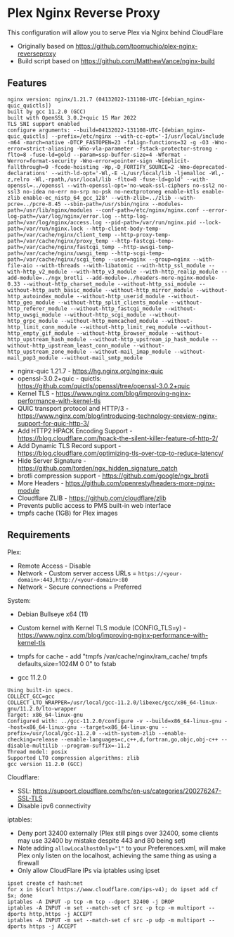 # Plex Nginx Reverse Proxy
 
This configuration will allow you to serve Plex via Nginx behind CloudFlare

 * Originally based on https://github.com/toomuchio/plex-nginx-reverseproxy
 * Build script based on https://github.com/MatthewVance/nginx-build

## Features

```
nginx version: nginx/1.21.7 (04132022-131108-UTC-[debian_nginx-quic_quictls])
built by gcc 11.2.0 (GCC)
built with OpenSSL 3.0.2+quic 15 Mar 2022
TLS SNI support enabled
configure arguments: --build=04132022-131108-UTC-[debian_nginx-quic_quictls] --prefix=/etc/nginx --with-cc-opt='-I/usr/local/include -m64 -march=native -DTCP_FASTOPEN=23 -falign-functions=32 -g -O3 -Wno-error=strict-aliasing -Wno-vla-parameter -fstack-protector-strong -flto=8 -fuse-ld=gold --param=ssp-buffer-size=4 -Wformat -Werror=format-security -Wno-error=pointer-sign -Wimplicit-fallthrough=0 -fcode-hoisting -Wp,-D_FORTIFY_SOURCE=2 -Wno-deprecated-declarations' --with-ld-opt='-Wl,-E -L/usr/local/lib -ljemalloc -Wl,-z,relro -Wl,-rpath,/usr/local/lib -flto=8 -fuse-ld=gold' --with-openssl=../openssl --with-openssl-opt='no-weak-ssl-ciphers no-ssl2 no-ssl3 no-idea no-err no-srp no-psk no-nextprotoneg enable-ktls enable-zlib enable-ec_nistp_64_gcc_128' --with-zlib=../zlib --with-pcre=../pcre-8.45 --sbin-path=/usr/sbin/nginx --modules-path=/usr/lib/nginx/modules --conf-path=/etc/nginx/nginx.conf --error-log-path=/var/log/nginx/error.log --http-log-path=/var/log/nginx/access.log --pid-path=/var/run/nginx.pid --lock-path=/var/run/nginx.lock --http-client-body-temp-path=/var/cache/nginx/client_temp --http-proxy-temp-path=/var/cache/nginx/proxy_temp --http-fastcgi-temp-path=/var/cache/nginx/fastcgi_temp --http-uwsgi-temp-path=/var/cache/nginx/uwsgi_temp --http-scgi-temp-path=/var/cache/nginx/scgi_temp --user=nginx --group=nginx --with-file-aio --with-threads --with-libatomic --with-http_ssl_module --with-http_v2_module --with-http_v3_module --with-http_realip_module --add-module=../ngx_brotli --add-module=../headers-more-nginx-module-0.33 --without-http_charset_module --without-http_ssi_module --without-http_auth_basic_module --without-http_mirror_module --without-http_autoindex_module --without-http_userid_module --without-http_geo_module --without-http_split_clients_module --without-http_referer_module --without-http_fastcgi_module --without-http_uwsgi_module --without-http_scgi_module --without-http_grpc_module --without-http_memcached_module --without-http_limit_conn_module --without-http_limit_req_module --without-http_empty_gif_module --without-http_browser_module --without-http_upstream_hash_module --without-http_upstream_ip_hash_module --without-http_upstream_least_conn_module --without-http_upstream_zone_module --without-mail_imap_module --without-mail_pop3_module --without-mail_smtp_module
```

 * nginx-quic 1.21.7 - https://hg.nginx.org/nginx-quic
 * openssl-3.0.2+quic - quictls: https://github.com/quictls/openssl/tree/openssl-3.0.2+quic
 * Kernel TLS - https://www.nginx.com/blog/improving-nginx-performance-with-kernel-tls
 * QUIC transport protocol and HTTP/3 - https://www.nginx.com/blog/introducing-technology-preview-nginx-support-for-quic-http-3/
 * Add HTTP2 HPACK Encoding Support - https://blog.cloudflare.com/hpack-the-silent-killer-feature-of-http-2/
 * Add Dynamic TLS Record support - https://blog.cloudflare.com/optimizing-tls-over-tcp-to-reduce-latency/
 * Hide Server Signature - https://github.com/torden/ngx_hidden_signature_patch 
 * brotli compression support - https://github.com/google/ngx_brotli
 * More Headers - https://github.com/openresty/headers-more-nginx-module
 * Cloudflare ZLIB - https://github.com/cloudflare/zlib
 * Prevents public access to PMS built-in web interface
 * tmpfs cache (1GB) for Plex images
 
## Requirements
 
Plex:
* Remote Access - Disable
* Network - Custom server access URLs = `https://<your-domain>:443,http://<your-domain>:80`
* Network - Secure connections = Preferred

System: 
* Debian Bullseye x64 (11)
* Custom kernel with Kernel TLS module (CONFIG_TLS=y) - https://www.nginx.com/blog/improving-nginx-performance-with-kernel-tls
* tmpfs for cache - add "tmpfs /var/cache/nginx/ram_cache/ tmpfs defaults,size=1024M 0 0" to fstab

* gcc 11.2.0 

```
Using built-in specs.
COLLECT_GCC=gcc
COLLECT_LTO_WRAPPER=/usr/local/gcc-11.2.0/libexec/gcc/x86_64-linux-gnu/11.2.0/lto-wrapper
Target: x86_64-linux-gnu
Configured with: ../gcc-11.2.0/configure -v --build=x86_64-linux-gnu --host=x86_64-linux-gnu --target=x86_64-linux-gnu --prefix=/usr/local/gcc-11.2.0 --with-system-zlib --enable-checking=release --enable-languages=c,c++,d,fortran,go,objc,obj-c++ --disable-multilib --program-suffix=-11.2
Thread model: posix
Supported LTO compression algorithms: zlib
gcc version 11.2.0 (GCC)
```

Cloudflare:
* SSL: https://support.cloudflare.com/hc/en-us/categories/200276247-SSL-TLS
* Disable ipv6 connectivity

iptables:
* Deny port 32400 externally (Plex still pings over 32400, some clients may use 32400 by mistake despite 443 and 80 being set)
* Note adding `allowLocalhostOnly="1"` to your Preferences.xml, will make Plex only listen on the localhost, achieving the same thing as using a firewall
* Only allow CloudFlare IPs via iptables using ipset

```
ipset create cf hash:net
for x in $(curl https://www.cloudflare.com/ips-v4); do ipset add cf $x; done
iptables -A INPUT -p tcp -m tcp --dport 32400 -j DROP
iptables -A INPUT -m set --match-set cf src -p tcp -m multiport --dports http,https -j ACCEPT
iptables -A INPUT -m set --match-set cf src -p udp -m multiport --dports https -j ACCEPT
```
